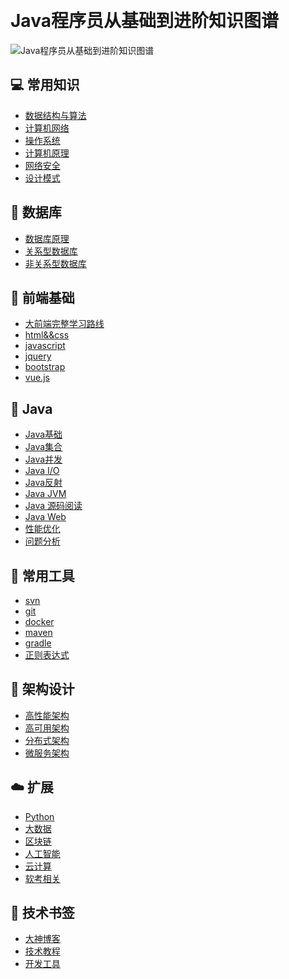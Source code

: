 &nbsp;&nbsp;

# Java程序员从基础到进阶知识图谱
![Java程序员从基础到进阶知识图谱](http://coderzcr.gitee.io/sensor-java-picture/pictures/Java程序员从基础到进阶知识图谱.png)

## 💻 常用知识
- [数据结构与算法](article/basic/dataStructureAndAlgorithm.md)
- [计算机网络](article/basic/network.md)
- [操作系统]()
- [计算机原理](article/basic/principlesOfComputer.md)
- [网络安全]()
- [设计模式]()

## 💾 数据库

- [数据库原理]()
- [关系型数据库]()
- [非关系型数据库]()

## 🎦 前端基础

- [大前端完整学习路线](http://www.codepoet.cn/%E5%A4%A7%E5%89%8D%E7%AB%AF%E5%AE%8C%E6%95%B4%E5%AD%A6%E4%B9%A0%E8%B7%AF%E7%BA%BF/)
- [html&&css](article/front/htmlandcss.md)
- [javascript](article/front/javascript.md)
- [jquery](article/front/jquery.md)
- [bootstrap](article/front/bootstrap.md)
- [vue.js](article/front/vue.js.md)


## 🎨 Java
- [Java基础]()
- [Java集合]()
- [Java并发]()
- [Java I/O]()
- [Java反射]()
- [Java JVM]()
- [Java 源码阅读]()
- [Java Web]()
- [性能优化]()
- [问题分析]()

## 💼 常用工具
- [svn]()
- [git]()
- [docker]()
- [maven]()
- [gradle]()
- [正则表达式]()

## 📖 架构设计
- [高性能架构]()
- [高可用架构]()
- [分布式架构]()
- [微服务架构]()

## ☁️ 扩展
- [Python]()
- [大数据]()
- [区块链]()
- [人工智能]()
- [云计算]()
- [软考相关]()

## 📙 技术书签
- [大神博客](article/bookmark/大神博客.md)
- [技术教程](article/bookmark/技术教程.md)
- [开发工具](article/bookmark/开发工具.md)

